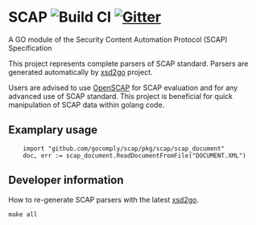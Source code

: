 # SCAP ![Build CI](https://github.com/gocomply/scap/workflows/Build%20CI/badge.svg) [![Gitter](https://badges.gitter.im/GoComply/community.svg)](https://gitter.im/GoComply/community?utm_source=badge&utm_medium=badge&utm_campaign=pr-badge)
A GO module of the Security Content Automation Protocol (SCAP) Specification

This project represents complete parsers of SCAP standard. Parsers are generated automatically by [xsd2go](https://github.com/GoComply/xsd2go) project.

Users are advised to use [OpenSCAP](https://www.open-scap.org/) for SCAP evaluation and for any advanced use of SCAP standard. This project is beneficial for quick manipulation of SCAP data within golang code.

## Examplary usage
```
	import "github.com/gocomply/scap/pkg/scap/scap_document"
	doc, err := scap_document.ReadDocumentFromFile("DOCUMENT.XML")
```

## Developer information
How to re-generate SCAP parsers with the latest [xsd2go](https://github.com/GoComply/xsd2go).
```
make all
```
